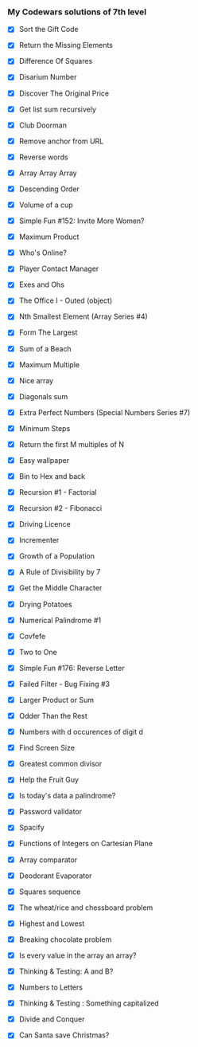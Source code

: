 ### My Codewars solutions of 7th level

* [x] Sort the Gift Code
* [x] Return the Missing Elements
* [x] Difference Of Squares
* [x] Disarium Number
* [x] Discover The Original Price
* [x] Get list sum recursively
* [x] Club Doorman
* [x] Remove anchor from URL
* [x] Reverse words
* [x] Array Array Array
* [x] Descending Order
* [x] Volume of a cup
* [x] Simple Fun #152: Invite More Women?
* [x] Maximum Product
* [x] Who's Online?
* [x] Player Contact Manager
* [x] Exes and Ohs
* [x] The Office I - Outed (object)
* [x] Nth Smallest Element (Array Series #4)
* [x] Form The Largest
* [x] Sum of a Beach
* [x] Maximum Multiple
* [x] Nice array
* [x] Diagonals sum
* [x] Extra Perfect Numbers (Special Numbers Series #7)
* [x] Minimum Steps 
* [x] Return the first M multiples of N
* [x] Easy wallpaper
* [x] Bin to Hex and back
* [x] Recursion #1 - Factorial
* [x] Recursion #2 - Fibonacci
* [x] Driving Licence
* [x] Incrementer
* [x] Growth of a Population
* [x] A Rule of Divisibility by 7
* [x] Get the Middle Character
* [x] Drying Potatoes
* [x] Numerical Palindrome #1
* [x] Covfefe
* [x] Two to One
* [x] Simple Fun #176: Reverse Letter
* [x] Failed Filter - Bug Fixing #3
* [x] Larger Product or Sum
* [x] Odder Than the Rest
* [x] Numbers with d occurences of digit d
* [x] Find Screen Size
* [x] Greatest common divisor
* [x] Help the Fruit Guy
* [x] Is today's data a palindrome?
* [x] Password validator
* [x] Spacify
* [x] Functions of Integers on Cartesian Plane
* [x] Array comparator
* [x] Deodorant Evaporator
* [x] Squares sequence
* [x] The wheat/rice and chessboard problem
* [x] Highest and Lowest
* [x] Breaking chocolate problem
* [x] Is every value in the array an array?
* [x] Thinking & Testing: A and B?
* [x] Numbers to Letters
* [x] Thinking & Testing : Something capitalized
* [x] Divide and Conquer
* [x] Can Santa save Christmas?

